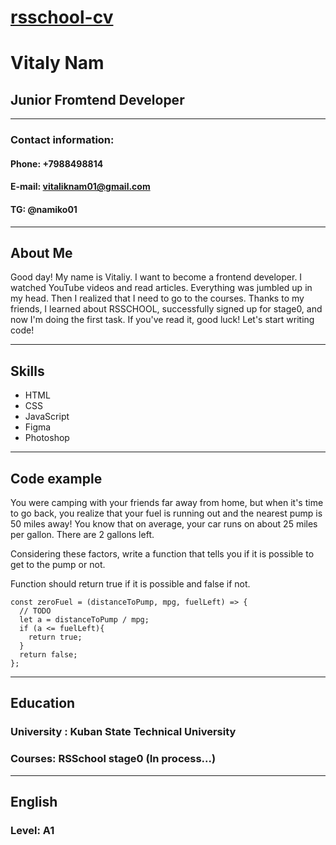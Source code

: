[rsschool-cv](адрес "#")
=====
# Vitaly Nam
## Junior Fromtend Developer
**** 
### Contact information:
#### Phone: +7988498814
#### E-mail: vitaliknam01@gmail.com
#### TG: @namiko01
****
## About Me
Good day! My name is Vitaliy. I want to become a frontend developer. I watched YouTube videos and read articles. Everything was jumbled up in my head. Then I realized that I need to go to the courses. Thanks to my friends, I learned about RSSCHOOL, successfully signed up for stage0, and now I'm doing the first task. If you've read it, good luck! Let's start writing code!
****
## Skills
* HTML
* CSS
* JavaScript
* Figma
* Photoshop
******
## Code example

You were camping with your friends far away from home, but when it's time to go back, you realize that your fuel is running out and the nearest pump is 50 miles away! You know that on average, your car runs on about 25 miles per gallon. There are 2 gallons left.

Considering these factors, write a function that tells you if it is possible to get to the pump or not.

Function should return true if it is possible and false if not.

```
const zeroFuel = (distanceToPump, mpg, fuelLeft) => {
  // TODO
  let a = distanceToPump / mpg;
  if (a <= fuelLeft){
    return true;
  }
  return false;
};
```
*****
## Education
### University : Kuban State Technical University
### Courses: RSSchool stage0 (In process...)
*****
## English
### Level: A1
```
